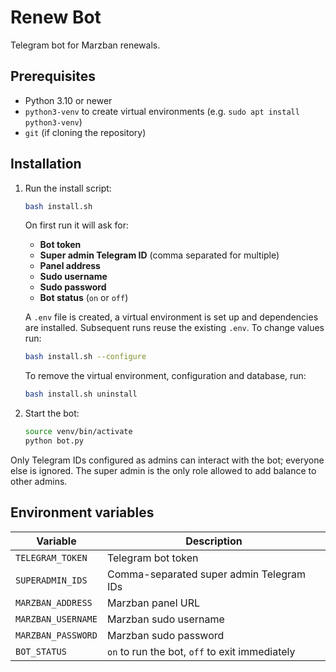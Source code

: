 # Renew Bot

Telegram bot for Marzban renewals.

## Prerequisites

- Python 3.10 or newer
- `python3-venv` to create virtual environments (e.g. `sudo apt install python3-venv`)
- `git` (if cloning the repository)

## Installation

1. Run the install script:
   ```bash
   bash install.sh
   ```
   On first run it will ask for:
   - **Bot token**
   - **Super admin Telegram ID** (comma separated for multiple)
   - **Panel address**
   - **Sudo username**
   - **Sudo password**
   - **Bot status** (`on` or `off`)

   A `.env` file is created, a virtual environment is set up and dependencies are installed.
   Subsequent runs reuse the existing `.env`.  To change values run:
   ```bash
   bash install.sh --configure
   ```
   To remove the virtual environment, configuration and database, run:
   ```bash
   bash install.sh uninstall
   ```
2. Start the bot:
   ```bash
   source venv/bin/activate
   python bot.py
   ```

Only Telegram IDs configured as admins can interact with the bot; everyone else is ignored. The super admin is the only role allowed to add balance to other admins.

## Environment variables

| Variable | Description |
|----------|-------------|
| `TELEGRAM_TOKEN` | Telegram bot token |
| `SUPERADMIN_IDS` | Comma-separated super admin Telegram IDs |
| `MARZBAN_ADDRESS` | Marzban panel URL |
| `MARZBAN_USERNAME` | Marzban sudo username |
| `MARZBAN_PASSWORD` | Marzban sudo password |
| `BOT_STATUS` | `on` to run the bot, `off` to exit immediately |
